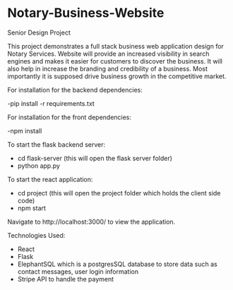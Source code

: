 # Notary-Business-Website
Senior Design Project


This project demonstrates a full stack business web application design for Notary Services. Website will provide an increased visibility in search engines and makes it easier for customers to discover the business. It will also help in increase the branding and credibility of a business. Most importantly it is supposed drive business growth in the competitive market. 

For installation for the backend dependencies: 

-pip install -r requirements.txt

For installation for the front dependencies:

-npm install

To start the flask backend server:
- cd flask-server (this will open the flask server folder)
- python app.py

To start the react application:
- cd project (this will open the project folder which holds the client side code)
- npm start

Navigate to http://localhost:3000/ to view the application. 

Technologies Used: 
- React
- Flask 
- ElephantSQL which is a postgresSQL database to store data such as contact messages, user login information
- Stripe API to handle the payment

